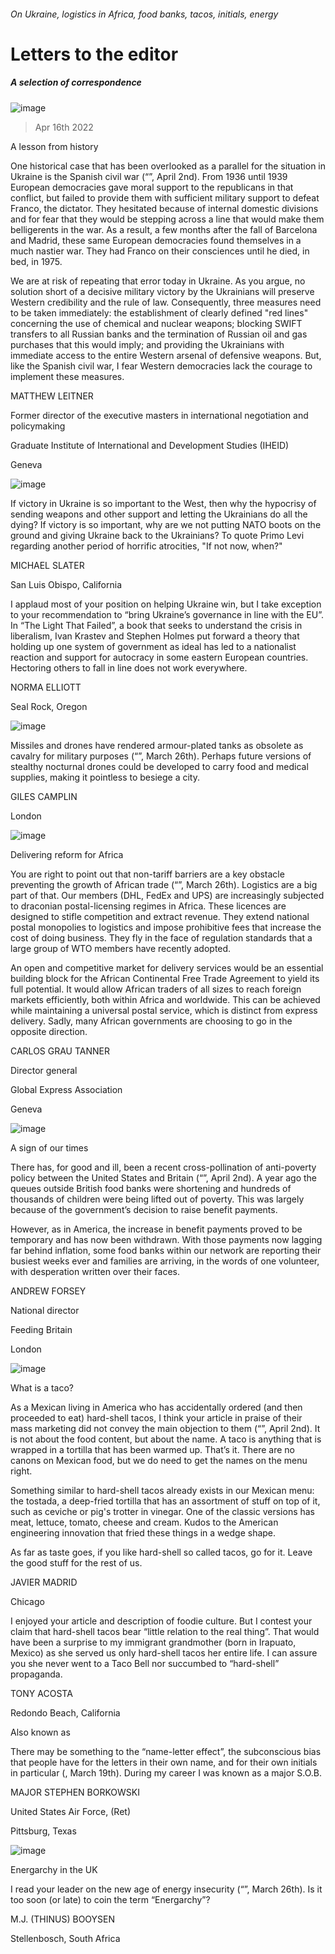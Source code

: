 ###### On Ukraine, logistics in Africa, food banks, tacos, initials, energy
# Letters to the editor 
##### A selection of correspondence 
![image](images/20220402_ldd001.jpg) 
> Apr 16th 2022 

A lesson from history
One historical case that has been overlooked as a parallel for the situation in Ukraine is the Spanish civil war (“”, April 2nd). From 1936 until 1939 European democracies gave moral support to the republicans in that conflict, but failed to provide them with sufficient military support to defeat Franco, the dictator. They hesitated because of internal domestic divisions and for fear that they would be stepping across a line that would make them belligerents in the war. As a result, a few months after the fall of Barcelona and Madrid, these same European democracies found themselves in a much nastier war. They had Franco on their consciences until he died, in bed, in 1975.

We are at risk of repeating that error today in Ukraine. As you argue, no solution short of a decisive military victory by the Ukrainians will preserve Western credibility and the rule of law. Consequently, three measures need to be taken immediately: the establishment of clearly defined "red lines" concerning the use of chemical and nuclear weapons; blocking SWIFT transfers to all Russian banks and the termination of Russian oil and gas purchases that this would imply; and providing the Ukrainians with immediate access to the entire Western arsenal of defensive weapons. But, like the Spanish civil war, I fear Western democracies lack the courage to implement these measures.
MATTHEW LEITNER
Former director of the executive masters in international negotiation and policymaking
Graduate Institute of International and Development Studies (IHEID)
Geneva
![image](images/20220402_fbp007.jpg) 

If victory in Ukraine is so important to the West, then why the hypocrisy of sending weapons and other support and letting the Ukrainians do all the dying? If victory is so important, why are we not putting NATO boots on the ground and giving Ukraine back to the Ukrainians? To quote Primo Levi regarding another period of horrific atrocities, "If not now, when?"
MICHAEL SLATER
San Luis Obispo, California
I applaud most of your position on helping Ukraine win, but I take exception to your recommendation to “bring Ukraine’s governance in line with the EU”. In “The Light That Failed”, a book that seeks to understand the crisis in liberalism, Ivan Krastev and Stephen Holmes put forward a theory that holding up one system of government as ideal has led to a nationalist reaction and support for autocracy in some eastern European countries. Hectoring others to fall in line does not work everywhere.
NORMA ELLIOTT
Seal Rock, Oregon
![image](images/20220326_stp002.jpg) 

Missiles and drones have rendered armour-plated tanks as obsolete as cavalry for military purposes (“”, March 26th). Perhaps future versions of stealthy nocturnal drones could be developed to carry food and medical supplies, making it pointless to besiege a city.
GILES CAMPLIN
London
![image](images/20220326_ldp002.jpg) 

Delivering reform for Africa
You are right to point out that non-tariff barriers are a key obstacle preventing the growth of African trade (“”, March 26th). Logistics are a big part of that. Our members (DHL, FedEx and UPS) are increasingly subjected to draconian postal-licensing regimes in Africa. These licences are designed to stifle competition and extract revenue. They extend national postal monopolies to logistics and impose prohibitive fees that increase the cost of doing business. They fly in the face of regulation standards that a large group of WTO members have recently adopted.
An open and competitive market for delivery services would be an essential building block for the African Continental Free Trade Agreement to yield its full potential. It would allow African traders of all sizes to reach foreign markets efficiently, both within Africa and worldwide. This can be achieved while maintaining a universal postal service, which is distinct from express delivery. Sadly, many African governments are choosing to go in the opposite direction.
CARLOS GRAU TANNER
Director general
Global Express Association
Geneva
![image](images/20220402_usp002.jpg) 

A sign of our times
There has, for good and ill, been a recent cross-pollination of anti-poverty policy between the United States and Britain (“”, April 2nd). A year ago the queues outside British food banks were shortening and hundreds of thousands of children were being lifted out of poverty. This was largely because of the government’s decision to raise benefit payments.
However, as in America, the increase in benefit payments proved to be temporary and has now been withdrawn. With those payments now lagging far behind inflation, some food banks within our network are reporting their busiest weeks ever and families are arriving, in the words of one volunteer, with desperation written over their faces.
ANDREW FORSEY
National director
Feeding Britain
London
![image](images/20220402_cup004.jpg) 

What is a taco?
As a Mexican living in America who has accidentally ordered (and then proceeded to eat) hard-shell tacos, I think your article in praise of their mass marketing did not convey the main objection to them (“”, April 2nd). It is not about the food content, but about the name. A taco is anything that is wrapped in a tortilla that has been warmed up. That’s it. There are no canons on Mexican food, but we do need to get the names on the menu right.
Something similar to hard-shell tacos already exists in our Mexican menu: the tostada, a deep-fried tortilla that has an assortment of stuff on top of it, such as ceviche or pig's trotter in vinegar. One of the classic versions has meat, lettuce, tomato, cheese and cream. Kudos to the American engineering innovation that fried these things in a wedge shape.
As far as taste goes, if you like hard-shell so called tacos, go for it. Leave the good stuff for the rest of us.
JAVIER MADRID
Chicago
I enjoyed your article and description of foodie culture. But I contest your claim that hard-shell tacos bear “little relation to the real thing”. That would have been a surprise to my immigrant grandmother (born in Irapuato, Mexico) as she served us only hard-shell tacos her entire life. I can assure you she never went to a Taco Bell nor succumbed to “hard-shell” propaganda.
TONY ACOSTA
Redondo Beach, California
Also known as
There may be something to the “name-letter effect”, the subconscious bias that people have for the letters in their own name, and for their own initials in particular (, March 19th). During my career I was known as a major S.O.B.
MAJOR STEPHEN BORKOWSKI
United States Air Force, (Ret)
Pittsburg, Texas
![image](images/20220326_ldd001.jpg) 

Energarchy in the UK
I read your leader on the new age of energy insecurity (“”, March 26th). Is it too soon (or late) to coin the term “Energarchy”?
M.J. (THINUS) BOOYSEN
Stellenbosch, South Africa
